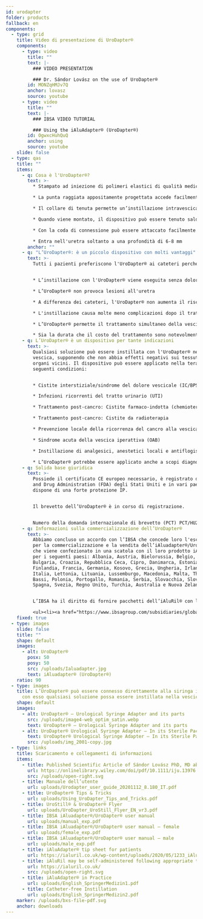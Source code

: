 ```yaml
---
id: urodapter
folder: products
fallback: en
components:
  - type: grid
    title: Video di presentazione di UroDapter®
    components:
      - type: video
        title: ""
        text: |-
          ### VIDEO PRESENTATION

          ### Dr. Sándor Lovász on the use of UroDapter®
        id: MONZqHMJv7Q
        anchor: lovasz
        source: youtube
      - type: video
        title: ""
        text: |-
          ### IBSA VIDEO TUTORIAL

          ### Using the iAluAdapter® (UroDapter®)
        id: OgwxcHuhQuQ
        anchor: using
        source: youtube
    slide: false
  - type: qas
    title: ""
    items:
      - q: Cosa è l'UroDapter®?
        text: >-
          * Stampato ad iniezione di polimeri elastici di qualità medica

          * La punta raggiata appositamente progettata accede facilmente all'orifizio uretrale esterno

          * Il collare di tenuta permette un’instillazione intravescicale senza perdite

          * Quando viene montato, il dispositivo può essere tenuto saldamente con la maniglia a coste.

          * Con la coda di connessione può essere attaccato facilmente a siringhe tipo Luer Slip e Luer Lock

          * Entra nell'uretra soltanto a una profondità di 6-8 mm
        anchor: ""
      - q: "L’UroDapter®: è un piccolo dispositivo con molti vantaggi"
        text: >-
          Tutti i pazienti preferiscono l'UroDapter® ai cateteri perché: 


          * L’instillazione con l'UroDapter® viene eseguita senza dolore

          * L’UroDapter® non provoca lesioni all'uretra

          * A differenza dei cateteri, l'UroDapter® non aumenta il rischio di infezioni nel tratto urinario

          * L'instillazione causa molte meno complicazioni dopo il trattamento 

          * L’UroDapter® permette il trattamento simultaneo della vescica e dell'uretra

          * Sia la durata che il costo del trattamento sono notevolmente inferiori.
      - q: L’UroDapter® è un dispositivo per tante indicazioni
        text: >-
          Qualsiasi soluzione può essere instillata con l'UroDapter® nella
          vescica, supponendo che non abbia effetti negativi sui tessuti o
          organi vicini. Il dispositivo può essere applicato nella terapia delle
          seguenti condizioni:


          * Cistite interstiziale/sindrome del dolore vescicale (IC/BPS)

          * Infezioni ricorrenti del tratto urinario (UTI)

          * Trattamento post-cancro: Cistite farmaco-indotta (chemioterapia)

          * Trattamento post-cancro: Cistite da radioterapia

          * Prevenzione locale della ricorrenza del cancro alla vescica (pazienti di sesso femminile)

          * Sindrome acuta della vescica iperattiva (OAB)

          * Instillazione di analgesici, anestetici locali e antiflogistici per qualsiasi indicazione

          * L’UroDapter® potrebbe essere applicato anche a scopi diagnostici, ad es. uretrografia retrograda, fistolografia
      - q: Solida base giuridica
        text: >-
          Possiede il certificato CE europeo necessario, è registrato dalla Food
          and Drug Administration (FDA) degli Stati Uniti e in vari paesi
          dispone di una forte protezione IP.


          Il brevetto dell’UroDapter® è in corso di registrazione. 


          Numero della domanda internazionale di brevetto (PCT) PCT/HU2016/000063
      - q: Informazioni sulla commercializzazione dell’UroDapter®
        text: >-
          Abbiamo concluso un accordo con l’IBSA che concede loro l'esclusiva
          per la commercializzazione e la vendita dell’iAluadapter®/UroDapter®,
          che viene confezionato in una scatola con il loro prodotto iAluRil®
          per i seguenti paesi: Albania, Austria, Bielorussia, Belgio, Bosnia,
          Bulgaria, Croazia, Repubblica Ceca, Cipro, Danimarca, Estonia,
          Finlandia, Francia, Germania, Kosovo, Grecia, Ungheria, Irlanda,
          Italia, Lettonia, Lituania, Lussemburgo, Macedonia, Malta, The Paesi
          Bassi, Polonia, Portogallo, Romania, Serbia, Slovacchia, Slovenia,
          Spagna, Svezia, Regno Unito, Turchia, Australia e Nuova Zelanda.


          L’IBSA ha il diritto di fornire pacchetti dell’iAluRil® con l’iAluadapter®/UroDapter® e/o l'adattatore come prodotto autonomo su base non esclusiva nei seguenti paesi:  Ucraina, Russia, Bahrein, Oman, Kuwait, Qatar, Arabia Saudita, Emirati Arabi Uniti, Egitto, Algeria, Giordania, Palestina, Libano, Iraq, Libia, Marocco, Tunisia, Israele, Iran, Corea del Sud, Indonesia, Cina, Singapore, Taiwan, Turkmenistan, Malesia, Colombia, Argentina, Barbados, Bolivia, Brasile, Cile, Costa Rica, Repubblica Dominicana, Ecuador, El Salvador, Guatemala, Honduras, Messico, Nicaragua, Panama, Paraguay, Perù, Venezuela, Nigeria, Kenya, Gabon e Ghana.

          <ul><li><a href="https://www.ibsagroup.com/subsidiaries/global-network.html" rel="noopener noreferrer" target="_blank">IBSA Global Network</a></li></ul>
    fixed: true
  - type: images
    slide: false
    title: ""
    shape: default
    images:
      - alt: UroDapter®
        posx: 50
        posy: 50
        src: /uploads/Ialuadapter.jpg
        text: iAluadapter® (UroDapter®)
    ratio: 90
  - type: images
    title: L’UroDapter® può essere connesso direttamente alla siringa in modo che
      con esso qualsiasi soluzione possa essere instillata nella vescica.
    shape: default
    images:
      - alt: UroDapter® – Urological Syringe Adapter and its parts
        src: /uploads/image4-web_optim_satin.webp
        text: UroDapter® – Urological Syringe Adapter and its parts
      - alt: UroDapter® Urological Syringe Adapter – In its Sterile Packaging
        text: UroDapter® Urological Syringe Adapter – In its Sterile Packaging
        src: /uploads/img_2001-copy.jpg
  - type: links
    title: Scaricamento e collegamenti di informazioni
    items:
      - title: Published Scientific Article of Sándor Lovász PhD, MD about UroDapter
        url: https://onlinelibrary.wiley.com/doi/pdf/10.1111/iju.13976
        src: /uploads/open-right.svg
      - title: Manuale dell’utente
        url: uploads/Urodapter_user_guide_20201112_8.180_IT.pdf
      - title: UroDapter® Tips & Tricks
        url: uploads/Using_UroDapter_Tips_and_Tricks.pdf
      - title: UroStill® & UroDapter® Flyer
        url: uploads/UroDapter_UroStill_Flyer_EN_vr3.pdf
      - title: IBSA iAluadapter®/UroDapter® user manual
        url: uploads/manual_exp.pdf
      - title: IBSA iAluadapter®/UroDapter® user manual – female
        url: uploads/female_exp.pdf
      - title: IBSA iAluadapter®/UroDapter® user manual – male
        url: uploads/male_exp.pdf
      - title: iAluAdapter® tip sheet for patients
        url: https://ialuril.co.uk/wp-content/uploads/2020/05/1233_iAluradapterTipSheetPatients_St03.pdf
      - title: iAluRil may be self-administered following appropriate training
        url: https://ialuril.co.uk/
        src: /uploads/open-right.svg
      - title: iAluAdapter® in Practice
        url: uploads/English_SpringerMedizin1.pdf
      - title: Catheter-free Instillation
        url: uploads/English_SpringerMedizin2.pdf
    marker: /uploads/bxs-file-pdf.svg
    anchor: downloads
---
```

